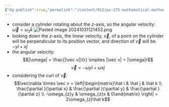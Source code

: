 ```yaml
---
{"dg-publish":true,"permalink":"/content/012/px-275-mathematical-methods/term-1/c-vector-calculus/px-275-c1f-example-of-curl-ii/","noteIcon":"1","created":"2025-08-27T13:14:15.946+01:00","updated":"2025-02-08T14:22:23.000+00:00"}
---
```


- consider a cylinder rotating about the $z$-axis, so the angular velocity: $\vec \omega = \omega_{z}\hat k$
![Pasted image 20241031121453.png](/img/user/pics/Pasted%20image%2020241031121453.png)
- looking down the $z$-axis, the linear velocity, $\vec v$, of a point on the cylinder will be perpendicular to its position vector, and direction of $\vec v$ will be $-y\hat i + x\hat j$
- the angular velocity: 
$$|\omega| = \frac{|\vec v|}{r} \implies |\vec v| = |\omega|r$$
$$\vec v = - \omega y\hat i + \omega x\hat j$$
- considering the curl of $\vec v:$ 
$$\vec\nabla \times \vec v = \left|\begin{matrix}\hat i & \hat j & \hat k \\ \frac{\partial }{\partial x} & \frac{\partial }{\partial y} & \frac{\partial }{\partial z} \\ -\omega_{z}y & \omega_{z}x & 0\end{matrix} \right| = 2\omega_{z}\hat k$$

